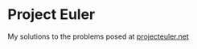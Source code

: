 Project Euler
=============

My solutions to the problems posed at [projecteuler.net](http://projecteuler.net)
